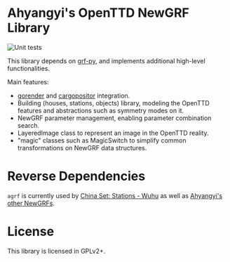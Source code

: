 Ahyangyi's OpenTTD NewGRF Library
=================================

![Unit tests](https://github.com/ahyangyi/agrf/actions/workflows/unit-tests.yml/badge.svg)

This library depends on [grf-py](https://github.com/citymania-org/grf-py), and implements additional high-level functionalities.

Main features:
* [gorender](https://github.com/mattkimber/gorender) and [cargopositor](https://github.com/mattkimber/cargopositor/) integration.
* Building (houses, stations, objects) library, modeling the OpenTTD features and abstractions such as symmetry modes on it.
* NewGRF parameter management, enabling parameter combination search.
* LayeredImage class to represent an image in the OpenTTD reality.
* "magic" classes such as MagicSwitch to simplify common transformations on NewGRF data structures.

# Reverse Dependencies
`agrf` is currently used by [China Set: Stations - Wuhu](https://github.com/OpenTTD-China-Set/China-Set-Stations-Wuhu) as well as [Ahyangyi's other NewGRFs](https://github.com/ahyangyi/openttd-newgrfs).

# License
This library is licensed in GPLv2+.
